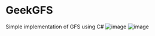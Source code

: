 # GeekGFS
Simple implementation of GFS using C#
![image](https://github.com/ShanlinLan/IMGS/2K-1.jpg)
![image](https://gimg2.baidu.com/image_search/src=http%3A%2F%2Fpic1.zhimg.com%2F50%2Fv2-956f4c0622a6a8bd04df49cbd9f0a3ee_hd.jpg&refer=http%3A%2F%2Fpic1.zhimg.com&app=2002&size=f9999,10000&q=a80&n=0&g=0n&fmt=auto?sec=1659753930&t=87623b1a2784547310e2c4f09254f5a3)